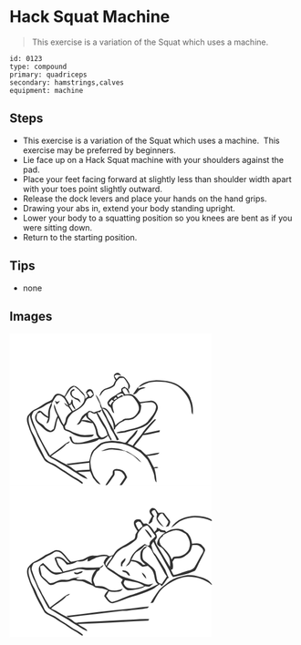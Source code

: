 # Hack Squat Machine
> This exercise is a variation of the Squat which uses a machine.

``` 
id: 0123 
type: compound 
primary: quadriceps 
secondary: hamstrings,calves 
equipment: machine 
``` 

## Steps

 - This exercise is a variation of the Squat which uses a machine.  This exercise may be preferred by beginners.
 - Lie face up on a Hack Squat machine with your shoulders against the pad.
 - Place your feet facing forward at slightly less than shoulder width apart with your toes point slightly outward.
 - Release the dock levers and place your hands on the hand grips.
 - Drawing your abs in, extend your body standing upright.
 - Lower your body to a squatting position so you knees are bent as if you were sitting down.
 - Return to the starting position.

## Tips

 - none

## Images

<svg width="266pt" height="200pt" viewBox="0 0 266 200" xmlns="http://www.w3.org/2000/svg">
  <g fill="#FFF">
    <path d="M0 0h266v200H147.68c2.63-3.2 4.93-6.67 7.03-10.25-1.54-3.77-3.3-8.36-7.61-9.63-3.14-1.11-6.99-1.98-9.99-.04-1.86 1.34-1.22 3.9-1.53 5.87-3.27 4.6-6.48 9.25-9.47 14.05H0V0m137.34 55.11c-.55 2.59 1.05 4.77 2.25 6.89-1.57 1.83-2.06 4.24-3.25 6.27-2.71 2.3-6.17 3.35-9.5 4.39-4.71 1.22-7.95 5.9-8.56 10.56 2.96-2.94 4.42-7.8 8.85-8.9 3.65-1.16 7.58-2.04 10.47-4.73 1.58-1.24 1.45-3.48 2.44-5.09 1.31-2.04 3-3.81 4.76-5.48 1.73.06 3.47-.07 5.21-.05 2.28 2.15 3.71 5.02 5.39 7.64 1.46 2.08.62 4.64.47 6.96-1.56-1.07-3.15-2.1-4.77-3.08-1.39.81-2.86 1.5-4.07 2.55-.19 1.25-.15 2.51.12 3.77-3.87 1.79-7.08 4.65-10.78 6.72-3.11 1.73-5.95 4.2-7.49 7.46-.52 1.92.89 3.58 1.75 5.15 4.37 1.37 2.89 7.34 6.95 9.26-.73-4.31-3.29-8.73-1.34-13.09 2.75-4.98 8.48-7.08 13.35-9.4-.63-.48-1.26-.97-1.9-1.44l-5.19 3.03c-.52-.85-1.06-1.68-1.61-2.51 2.83-1.3 5.89-3.79 8.96-1.62l-.12 2.19c4.45-.38 10.3-1.96 13.39 2.37 3.68 4.47 7.88 9.85 7.04 15.99-1.96 5.22-6.14 10.65-12.13 11.14-3.41.7-7.67-.45-9.96 2.89-3.44 1.42-6.33 3.77-8.73 6.58-1.74-7.6-5.49-14.61-10.55-20.51-1.81-1.82-4.46-3.36-7.09-2.5-2.26-6.15-3.98-12.85-8.56-17.77 1.36 4.57 4.15 8.51 5.99 12.86-.34 2.66 1.07 4.74 2.46 6.82-3.43 1.61-7.15 2.41-10.61 3.93-2-.95-4.07-1.76-6.27-2.11-1.94 1.52-3.94 3-6.12 4.18-.97 1-1.98 1.96-3 2.91-2.33 3.62-3.55 8.05-7.09 10.77 3.09 1.07 5.02-2.18 6.38-4.38 4.86.94 9.59 2.78 14.58 2.81 2.16 3.95 3.93 8.15 4.4 12.66.1 2.59 1.61 4.67 3.24 6.54-10.07 1.8-19.55 7.42-29.99 6.53-4.59-.08-4.81-5.17-6.13-8.42-.58.21-1.72.63-2.29.84 1.35 3.35 2.35 7.94 6.39 8.97 7.07 1.2 14.22-.39 21.2-1.52 3.96-1.07 8.37-1.77 11.45-4.7 4.56 1.41 8.98-1.15 11.69-4.69 1.36 2.14 2.57 4.37 3.64 6.67.44-.51.89-1.02 1.33-1.53-3.93-5.68-5.24-12.64-8.78-18.53-3.44-5.69-6.62-11.53-10.11-17.19.89-.01 2.68-.03 3.57-.05.74-1.08 1.27-2.33 2.15-3.32 1.4 5.36 5.34 9.47 7.13 14.65 1.8 3.66 3.71 7.26 5.06 11.12 3.13 4.54 5.68 9.43 7.74 14.54.69-.19 2.07-.58 2.76-.77-1.93-4.87-6.36-8.48-7.02-13.89l1.64.33c.29-.99.59-1.98.89-2.96 1.82-1.63 3.23-3.67 5.12-5.22 2.47-1.45 5.2-2.42 7.54-4.09 2.95-.13 5.97 0 8.79-1.03 3.99-1.06 6.57-4.5 9.25-7.38 2.8-2.68 2.54-6.83 3.14-10.36-.31-.81-.93-2.44-1.24-3.26 4.58-1.01 9.29-1.32 13.97-1.53 3.77-.32 7.36 3.35 6.63 7.12-.97 7.45-6.84 12.66-10.96 18.5-7.68 7.5-18.9 8.75-28.79 11.53-4.08 1.54-8.87.61-12.49 3.25 6.59.83 13.04-.85 19.25-2.89 7.56-1.61 15.25-3.53 21.65-8.06 5.92-5 10.06-11.81 13.05-18.87 2.81-5.63-2.06-13.02-8.35-12.71-4.82.49-9.6 1.31-14.39 2.01-3.06-3.35-5.45-7.65-9.63-9.72-3.07-1.79-6.67-.49-9.97-.42-1.25-1.85-2.65-3.64-3.4-5.77-.06-2.06 1.94-2.33 3.53-2.62 2.54 1.96 3.42 5.23 5.2 7.79.63-2.16-.31-4.15-1.19-6.06 2.1-1.61 2.97-4.5 1.54-6.88-2.03-3.4-4.08-7-7.16-9.55-2.04-.59-4.29-1.01-6.4-.6-1.26 1.06-2.28 2.36-3.38 3.57-.94-1.39-1.87-2.78-2.78-4.18 2.6-2.72 6.05-1.55 9.05-.15-1.28-1.72-2.61-4.08-5.06-4.08-1.75.44-3.74 1.27-4.6 2.95m32.27 15.9c3.74-1.18 6.9-3.64 10.61-4.91 7.83-3.37 16.58-2.24 24.85-1.86 6.93 1.22 13.93 3.68 19.4 8.26 7.65 6.85 13.64 16.15 14.57 26.58.37 2.72-.15 5.81 2 7.95.54-6.45.2-13.11-2.34-19.14-1.94-7.58-7.84-13.2-13.91-17.71-8.99-6.87-20.85-8.18-31.81-8.3-8.29.79-18.01 1.94-23.37 9.13m-86.97-1.25c-5.65 2.2-7.48 8.53-10.3 13.32-3.07-1.51-6.19-4.11-9.84-3.23-3.61.61-4.69 4.71-6.54 7.3-3.03 2.91-7.5 3.47-10.74 6.07-4.04 2.98-8.44 5.42-12.93 7.62-3.59 1.74-6.02 5.06-8.5 8.05-2.08 4.52-.51 9.6 1.16 13.99 1.65 6.24 4.97 11.82 7.15 17.86 3.59 9.36 8.91 17.9 13.84 26.58 2.43 2.7 6.05 3.97 9.23 5.6 4.94 2.08 8.91 5.79 13.57 8.36 5.98 3.15 10.99 7.84 17.04 10.87 3.58 1.79 6.73 4.28 10.07 6.47 0-.76 1.05-1.85 0-2.33-3.36-2.89-7.25-5.03-11.19-7.02-5-3.32-9.81-6.94-15.06-9.87-4.28-2.32-7.7-6.03-12.3-7.77-3.95-1.61-8.02-3.65-10.68-7.08-2.55-5.3-5.06-10.65-8.04-15.74-2.49-4.24-3.54-9.15-6.07-13.38-2.29-3.97-4.6-8.01-5.53-12.55-1.6-4.79-3.28-10.42-.37-15.07.95 7.19 4 13.89 7.31 20.27 1.53 3.44 2.64 7.06 4.55 10.32 3.77 6.65 6.89 13.64 10.74 20.24 1.7 4.98 7.29 6.35 11.27 8.98 7.74 5.07 16.26 8.85 23.69 14.41 6.14 3.24 11.43 8.24 18.26 10.04-2.44-4.82-8.6-5.72-12.38-9.27 5.34-.06 10.67-.42 16-.77 1.34 2.96 2.71 5.91 3.91 8.93 2.82 3.12 5.17 7.44 9.67 8.25-2.75-3.93-6.67-6.99-8.86-11.3-1.88-4.85-3.97-9.73-4.14-15-1.06-6.23 1.5-12.32 4.6-17.58 3.14-2.92 6.41-5.74 9.75-8.44 7.12-3.47 15.41-2.87 23.03-1.81 10.47.48 19.5 6.44 28.08 11.85 3.32 2.93 6.23 6.32 9.23 9.57 3.15 6.07 6.47 12.17 8.44 18.76 1.22 3.72.42 8.33 3.52 11.23-.13-6.26-1.1-12.5-2.77-18.53 1.77-.11 3.53-.33 5.26-.78-1.64-1.78-3.85-.73-5.83-.42-3.14-4.95-4.99-10.73-9.06-15.06 4.72-.42 9.46-1.04 14.02-2.37 1.02-.29 1.59-1.28 2.34-1.94-5.88.52-11.61 2.09-17.45 2.9-2.64-1.84-4.77-4.3-7.15-6.46-3.11-1.16-5.85-3.07-8.67-4.8 3.86-4.9 7.91-9.65 11.5-14.76 7.45-.49 14.65-2.77 21.95-4.22.06-.8.13-1.6.2-2.4-6.97 1.47-13.93 2.96-20.86 4.57a325.29 325.29 0 0 1 16.12-18.67l-2.1-.08c-5.44 4.71-9.98 10.33-14.54 15.87-4.05 6.74-10.12 11.94-14.17 18.7-2.27-.94-4.53-1.87-6.79-2.79 4.06-6.31 11.78-10.27 13.29-18.11-3.48 1.96-5.19 5.75-8.08 8.38-2.68 2.4-4.9 5.23-7.2 7.99-1.07 1.44-3.04.16-4.43.09-4.65-1.46-9.54-1.66-14.37-2.1-4.89 1.09-10.15.97-14.63 3.47-3.26 1.97-5.42 5.23-8.35 7.6-5.1 3.7-4.64 10.68-6.86 16.03-9.92 1.14-19.83 2.27-29.74 3.52 1.17 1.16 2.66 2.05 4.35 1.59 8.57-.98 17.13-2.08 25.7-3.07.13 3.06.05 6.12.26 9.17-5.94.44-12.05-.03-17.83 1.57-2.02-1.22-3.85-2.7-5.67-4.18-5.33-3.93-11.7-6.08-17.24-9.68-3.16-2.09-6.67-3.55-10.01-5.32 6.71-5.52 14.84-9.46 20.41-16.26 2.03-.46 3.78-1.47 4.36-3.59-2.95 1.54-5.89 3.15-8.42 5.34-5.66 4.77-11.93 8.73-17.65 13.42-9.15-15.72-18.25-31.61-23.69-49.07-1.21-3.29.71-6.44 2.31-9.19 4.52-1.95 9.16-3.79 13.34-6.42 3.07-2.61 6.76-4.27 10.55-5.55-3.54 5.68-5.61 12.2-4.8 18.94-2.23-1.29-4.51-2.56-6.29-4.45-1.54-1.43-3.13-3.4-5.44-3.33-2.3 1.38-3.77 3.79-5.03 6.09-1.79 4.49.99 9.38 4.59 12.06 4.06 2.98 6.95 7.47 11.74 9.44 3.17 1.74 7.53.27 9.13-2.92 2.36-4.87 1.53-10.76 4.57-15.36 1.3 3.63 3.03 7.1 5.4 10.16 1.66 1.88.89 5.3 3.59 6.31 2.76 1.28 5.81 1.96 8.31 3.79 7.67 5.33 17.53 6.16 26.53 4.63 1.55-.03 2.07-1.77 3.06-2.67-4.68-.28-9.29 1.13-13.96.58-4.7-.3-9.13-2.05-13.5-3.67-2.82-1.5-5.5-3.36-8.75-3.78-2.02-.35-1.59-2.91-2.12-4.39 3.7-3.27 2.51-8.76 5.66-12.31 2.15-2.69 4.38-5.54 7.57-7.06 3.86-1.94 7.62-4.2 10.56-7.43 2.35-2.19 3.27-5.36 4.98-7.99 1.42-1.86 4.02-1.8 6.11-2.31 1.1-1.16 2.2-2.33 3.31-3.49-.42-2.69-.72-5.84-3.31-7.4-1.45-1.27-3.32-.28-4.91.04-.74 1.18-1.49 2.36-2.24 3.53.92 1.83 1.8 3.69 2.7 5.53-1.29.99-2.56 2.01-3.8 3.05 1.28-5.48-4.07-9-7.3-12.5-2.59-2.25-5.59-5.61-9.4-4.21m79.72 10.77c3.14.44 5.05-2.13 6.91-4.17 2.51-2.92 6.53-3.33 9.93-4.62-3.41-1.1-6.77.06-9.88 1.48-.01-.68-.04-2.04-.06-2.72-2.37 3.29-4.64 6.66-6.9 10.03m-41.83 74.75c5.48-.41 10.77-2.71 16.32-1.91 5.12.57 10.28.97 15.31 2.11 3.74 2.05 7.77 3.63 11.1 6.37 3.62 2.48 6.08 6.34 9.96 8.46-4.32-6.66-11.7-10.39-18.23-14.53-4.77-.92-9.03-3.63-13.93-3.98-2.36-.19-4.72-.53-7.1-.55-4.79-.12-9.16 2.15-13.43 4.03z"/>
    <path d="M73 83.91c3.69-4.77 5.96-11.28 12.06-13.54 5.5 2.85 9.12 8.06 13.35 12.39 1.33 5.34-1.71 10.69-5.72 14.03-2.77 2.56-6.25 4.11-9.62 5.7-1.64-2.53-3.28-5.07-4.77-7.69.53-.02 1.6-.05 2.14-.07.23-.47.7-1.42.93-1.89 1.09 3.01 2.64 5.9 5.27 7.84.07-3.27-3.2-5.35-3.31-8.56-.13-1.29-.25-2.58-.35-3.87-.35-.27-1.07-.81-1.43-1.08-.2 2-.78 3.92-1.65 5.73l1.06.33c-1.29-.04-2.57-.09-3.86-.15l1.16-.51c-1.7-2.92-3.45-5.81-5.26-8.66m6.85-4.95c-.38 2.55 1.95 4.24 3.3 6.06.3.01.88.04 1.17.06 1.21 1.84 3.43 2.17 5.26 3.1 1.38 1.02 2.56 2.28 3.91 3.34-.47-2.34-1.62-5.03-4.23-5.58-3.27-.97-7.75-2.72-7.39-6.9-.57-2.41 2.02-3.15 3.63-4.12-.16-.39-.48-1.15-.64-1.54-2.51.82-4.9 2.73-5.01 5.58zM101.89 78.63c1.5-1.04 2.87-2.63 4.86-2.53 1.24 1.36 2.21 2.93 3.26 4.44-1.37 1.13-2.73 2.27-4.08 3.41-1.28-1.83-2.61-3.62-4.04-5.32zM61.69 82.69c3.31-2.52 7.44.25 9.8 2.81 2.44 3.21 4.29 6.85 5.82 10.57-1.78-1.55-3.5-3.17-5.36-4.63.88 2.6 2.62 4.78 5.35 5.55 1.46 2.03 2.87 4.11 4.32 6.17-3.4 2.9-7.28 6.13-7.82 10.89-.22 2.44-1.09 4.7-2.6 6.63-1.23-1.81-2.49-3.62-3.23-5.69-1.66-4.56-4.49-8.56-6.32-13.04-1.03-2.79-1.74-5.69-3.04-8.38-.85 5.49 2.14 10.62 4.42 15.41-2.76 5.33-3.51 11.35-4.96 17.1a93.36 93.36 0 0 1-3.89 2.57c-3.25-1.5-6.65-3.07-8.7-6.16-2.19-3.32-6.56-4.12-8.75-7.41-2.3-2.65-.68-6.32-.16-9.34 1.43-.43 2.86-.91 4.28-1.4 2.67 3.36 6.1 6.01 10.09 7.62-.83 2.31-1.69 4.61-2.42 6.96.85-.55 2.1-.71 2.56-1.72 2.44-4.5 1.79-9.78 2.16-14.69.18-3.67 3.11-6.72 2.44-10.5 2.17-3 3.5-6.58 6.01-9.32m-2.19 6.2c.81 1.63 1.66 3.25 2.5 4.86 1.55-1.37 3.05-2.81 4.25-4.5-1.26.41-2.5.87-3.72 1.37-1-.6-2.01-1.18-3.03-1.73zM136.91 87.02c.67-.7 2-2.12 2.67-2.82.63.57 1.25 1.14 1.87 1.72-1.41.1-3.62 3.18-4.54 1.1zM130.47 92.07c1.29-1.54 2.63-3.04 3.95-4.56.92.65 1.86 1.28 2.82 1.89-2.22 1.18-3.65 3.12-4.2 5.56-.86-.96-1.72-1.92-2.57-2.89zM121.96 98.73c2.4 1.21 5.15 2.28 6.58 4.72 4.64 7.01 9.67 15.03 8.29 23.8-2.16-4.7-4.83-9.13-7.38-13.62-2-5.21-4.96-9.94-7.49-14.9zM103.33 105.03c.68-.36 2.05-1.09 2.73-1.46 2.43 1.65 5.15 3.81 8.07 1.69 2.54 5.57 5.32 11.07 8.73 16.17 2.94 3.78 4.98 8.15 6.09 12.8-2.64 1.2-5.11 3.24-8.12 3.28-2.34-1.52-4.22-3.98-4.64-6.79-.91-5.02-2.51-10.08-5.8-14.08-1.91-2.48-4.72-4-6.88-6.21-.63-1.7-.07-3.62-.18-5.4z"/>
    <path d="M94.76 114.55c1.83-2.28 3.84-4.41 5.79-6.59.12 4.33 4.57 6.03 7.27 8.59-4.14-1.75-8.58-2.68-13.06-2zM138.16 181.34c3.67-.38 8.09-.24 10.57 2.95 1.38 1.77 3.72 4.08 2.4 6.48-1.96 3.17-4.24 6.16-6.36 9.23h-16.55c3.32-3.73 5.99-7.97 8.92-11.99 1.62-1.88.96-4.44 1.02-6.67z"/>
  </g>
  <g fill="#333">
    <path d="M137.34 55.11c.86-1.68 2.85-2.51 4.6-2.95 2.45 0 3.78 2.36 5.06 4.08-3-1.4-6.45-2.57-9.05.15.91 1.4 1.84 2.79 2.78 4.18 1.1-1.21 2.12-2.51 3.38-3.57 2.11-.41 4.36.01 6.4.6 3.08 2.55 5.13 6.15 7.16 9.55 1.43 2.38.56 5.27-1.54 6.88.88 1.91 1.82 3.9 1.19 6.06-1.78-2.56-2.66-5.83-5.2-7.79-1.59.29-3.59.56-3.53 2.62.75 2.13 2.15 3.92 3.4 5.77 3.3-.07 6.9-1.37 9.97.42 4.18 2.07 6.57 6.37 9.63 9.72 4.79-.7 9.57-1.52 14.39-2.01 6.29-.31 11.16 7.08 8.35 12.71-2.99 7.06-7.13 13.87-13.05 18.87-6.4 4.53-14.09 6.45-21.65 8.06-6.21 2.04-12.66 3.72-19.25 2.89 3.62-2.64 8.41-1.71 12.49-3.25 9.89-2.78 21.11-4.03 28.79-11.53 4.12-5.84 9.99-11.05 10.96-18.5.73-3.77-2.86-7.44-6.63-7.12-4.68.21-9.39.52-13.97 1.53.31.82.93 2.45 1.24 3.26-.6 3.53-.34 7.68-3.14 10.36-2.68 2.88-5.26 6.32-9.25 7.38-2.82 1.03-5.84.9-8.79 1.03-2.34 1.67-5.07 2.64-7.54 4.09-1.89 1.55-3.3 3.59-5.12 5.22-.3.98-.6 1.97-.89 2.96l-1.64-.33c.66 5.41 5.09 9.02 7.02 13.89-.69.19-2.07.58-2.76.77-2.06-5.11-4.61-10-7.74-14.54-1.35-3.86-3.26-7.46-5.06-11.12-1.79-5.18-5.73-9.29-7.13-14.65-.88.99-1.41 2.24-2.15 3.32-.89.02-2.68.04-3.57.05 3.49 5.66 6.67 11.5 10.11 17.19 3.54 5.89 4.85 12.85 8.78 18.53-.44.51-.89 1.02-1.33 1.53-1.07-2.3-2.28-4.53-3.64-6.67-2.71 3.54-7.13 6.1-11.69 4.69-3.08 2.93-7.49 3.63-11.45 4.7-6.98 1.13-14.13 2.72-21.2 1.52-4.04-1.03-5.04-5.62-6.39-8.97.57-.21 1.71-.63 2.29-.84 1.32 3.25 1.54 8.34 6.13 8.42 10.44.89 19.92-4.73 29.99-6.53-1.63-1.87-3.14-3.95-3.24-6.54-.47-4.51-2.24-8.71-4.4-12.66-4.99-.03-9.72-1.87-14.58-2.81-1.36 2.2-3.29 5.45-6.38 4.38 3.54-2.72 4.76-7.15 7.09-10.77 1.02-.95 2.03-1.91 3-2.91 2.18-1.18 4.18-2.66 6.12-4.18 2.2.35 4.27 1.16 6.27 2.11 3.46-1.52 7.18-2.32 10.61-3.93-1.39-2.08-2.8-4.16-2.46-6.82-1.84-4.35-4.63-8.29-5.99-12.86 4.58 4.92 6.3 11.62 8.56 17.77 2.63-.86 5.28.68 7.09 2.5 5.06 5.9 8.81 12.91 10.55 20.51 2.4-2.81 5.29-5.16 8.73-6.58 2.29-3.34 6.55-2.19 9.96-2.89 5.99-.49 10.17-5.92 12.13-11.14.84-6.14-3.36-11.52-7.04-15.99-3.09-4.33-8.94-2.75-13.39-2.37l.12-2.19c-3.07-2.17-6.13.32-8.96 1.62.55.83 1.09 1.66 1.61 2.51l5.19-3.03c.64.47 1.27.96 1.9 1.44-4.87 2.32-10.6 4.42-13.35 9.4-1.95 4.36.61 8.78 1.34 13.09-4.06-1.92-2.58-7.89-6.95-9.26-.86-1.57-2.27-3.23-1.75-5.15 1.54-3.26 4.38-5.73 7.49-7.46 3.7-2.07 6.91-4.93 10.78-6.72-.27-1.26-.31-2.52-.12-3.77 1.21-1.05 2.68-1.74 4.07-2.55 1.62.98 3.21 2.01 4.77 3.08.15-2.32.99-4.88-.47-6.96-1.68-2.62-3.11-5.49-5.39-7.64-1.74-.02-3.48.11-5.21.05-1.76 1.67-3.45 3.44-4.76 5.48-.99 1.61-.86 3.85-2.44 5.09-2.89 2.69-6.82 3.57-10.47 4.73-4.43 1.1-5.89 5.96-8.85 8.9.61-4.66 3.85-9.34 8.56-10.56 3.33-1.04 6.79-2.09 9.5-4.39 1.19-2.03 1.68-4.44 3.25-6.27-1.2-2.12-2.8-4.3-2.25-6.89m-.43 31.91c.92 2.08 3.13-1 4.54-1.1-.62-.58-1.24-1.15-1.87-1.72-.67.7-2 2.12-2.67 2.82m-6.44 5.05c.85.97 1.71 1.93 2.57 2.89.55-2.44 1.98-4.38 4.2-5.56-.96-.61-1.9-1.24-2.82-1.89-1.32 1.52-2.66 3.02-3.95 4.56m-8.51 6.66c2.53 4.96 5.49 9.69 7.49 14.9 2.55 4.49 5.22 8.92 7.38 13.62 1.38-8.77-3.65-16.79-8.29-23.8-1.43-2.44-4.18-3.51-6.58-4.72m-18.63 6.3c.11 1.78-.45 3.7.18 5.4 2.16 2.21 4.97 3.73 6.88 6.21 3.29 4 4.89 9.06 5.8 14.08.42 2.81 2.3 5.27 4.64 6.79 3.01-.04 5.48-2.08 8.12-3.28-1.11-4.65-3.15-9.02-6.09-12.8-3.41-5.1-6.19-10.6-8.73-16.17-2.92 2.12-5.64-.04-8.07-1.69-.68.37-2.05 1.1-2.73 1.46m-8.57 9.52c4.48-.68 8.92.25 13.06 2-2.7-2.56-7.15-4.26-7.27-8.59-1.95 2.18-3.96 4.31-5.79 6.59zM169.61 71.01c5.36-7.19 15.08-8.34 23.37-9.13 10.96.12 22.82 1.43 31.81 8.3 6.07 4.51 11.97 10.13 13.91 17.71 2.54 6.03 2.88 12.69 2.34 19.14-2.15-2.14-1.63-5.23-2-7.95-.93-10.43-6.92-19.73-14.57-26.58-5.47-4.58-12.47-7.04-19.4-8.26-8.27-.38-17.02-1.51-24.85 1.86-3.71 1.27-6.87 3.73-10.61 4.91z"/>
    <path d="M82.64 69.76c3.81-1.4 6.81 1.96 9.4 4.21 3.23 3.5 8.58 7.02 7.3 12.5 1.24-1.04 2.51-2.06 3.8-3.05-.9-1.84-1.78-3.7-2.7-5.53.75-1.17 1.5-2.35 2.24-3.53 1.59-.32 3.46-1.31 4.91-.04 2.59 1.56 2.89 4.71 3.31 7.4-1.11 1.16-2.21 2.33-3.31 3.49-2.09.51-4.69.45-6.11 2.31-1.71 2.63-2.63 5.8-4.98 7.99-2.94 3.23-6.7 5.49-10.56 7.43-3.19 1.52-5.42 4.37-7.57 7.06-3.15 3.55-1.96 9.04-5.66 12.31.53 1.48.1 4.04 2.12 4.39 3.25.42 5.93 2.28 8.75 3.78 4.37 1.62 8.8 3.37 13.5 3.67 4.67.55 9.28-.86 13.96-.58-.99.9-1.51 2.64-3.06 2.67-9 1.53-18.86.7-26.53-4.63-2.5-1.83-5.55-2.51-8.31-3.79-2.7-1.01-1.93-4.43-3.59-6.31-2.37-3.06-4.1-6.53-5.4-10.16-3.04 4.6-2.21 10.49-4.57 15.36-1.6 3.19-5.96 4.66-9.13 2.92-4.79-1.97-7.68-6.46-11.74-9.44-3.6-2.68-6.38-7.57-4.59-12.06 1.26-2.3 2.73-4.71 5.03-6.09 2.31-.07 3.9 1.9 5.44 3.33 1.78 1.89 4.06 3.16 6.29 4.45-.81-6.74 1.26-13.26 4.8-18.94-3.79 1.28-7.48 2.94-10.55 5.55-4.18 2.63-8.82 4.47-13.34 6.42-1.6 2.75-3.52 5.9-2.31 9.19 5.44 17.46 14.54 33.35 23.69 49.07 5.72-4.69 11.99-8.65 17.65-13.42 2.53-2.19 5.47-3.8 8.42-5.34-.58 2.12-2.33 3.13-4.36 3.59-5.57 6.8-13.7 10.74-20.41 16.26 3.34 1.77 6.85 3.23 10.01 5.32 5.54 3.6 11.91 5.75 17.24 9.68 1.82 1.48 3.65 2.96 5.67 4.18 5.78-1.6 11.89-1.13 17.83-1.57-.21-3.05-.13-6.11-.26-9.17-8.57.99-17.13 2.09-25.7 3.07-1.69.46-3.18-.43-4.35-1.59 9.91-1.25 19.82-2.38 29.74-3.52 2.22-5.35 1.76-12.33 6.86-16.03 2.93-2.37 5.09-5.63 8.35-7.6 4.48-2.5 9.74-2.38 14.63-3.47 4.83.44 9.72.64 14.37 2.1 1.39.07 3.36 1.35 4.43-.09 2.3-2.76 4.52-5.59 7.2-7.99 2.89-2.63 4.6-6.42 8.08-8.38-1.51 7.84-9.23 11.8-13.29 18.11 2.26.92 4.52 1.85 6.79 2.79 4.05-6.76 10.12-11.96 14.17-18.7 4.56-5.54 9.1-11.16 14.54-15.87l2.1.08a325.29 325.29 0 0 0-16.12 18.67c6.93-1.61 13.89-3.1 20.86-4.57-.07.8-.14 1.6-.2 2.4-7.3 1.45-14.5 3.73-21.95 4.22-3.59 5.11-7.64 9.86-11.5 14.76 2.82 1.73 5.56 3.64 8.67 4.8 2.38 2.16 4.51 4.62 7.15 6.46 5.84-.81 11.57-2.38 17.45-2.9-.75.66-1.32 1.65-2.34 1.94-4.56 1.33-9.3 1.95-14.02 2.37 4.07 4.33 5.92 10.11 9.06 15.06 1.98-.31 4.19-1.36 5.83.42-1.73.45-3.49.67-5.26.78 1.67 6.03 2.64 12.27 2.77 18.53-3.1-2.9-2.3-7.51-3.52-11.23-1.97-6.59-5.29-12.69-8.44-18.76-3-3.25-5.91-6.64-9.23-9.57-8.58-5.41-17.61-11.37-28.08-11.85-7.62-1.06-15.91-1.66-23.03 1.81-3.34 2.7-6.61 5.52-9.75 8.44-3.1 5.26-5.66 11.35-4.6 17.58.17 5.27 2.26 10.15 4.14 15 2.19 4.31 6.11 7.37 8.86 11.3-4.5-.81-6.85-5.13-9.67-8.25-1.2-3.02-2.57-5.97-3.91-8.93-5.33.35-10.66.71-16 .77 3.78 3.55 9.94 4.45 12.38 9.27-6.83-1.8-12.12-6.8-18.26-10.04-7.43-5.56-15.95-9.34-23.69-14.41-3.98-2.63-9.57-4-11.27-8.98-3.85-6.6-6.97-13.59-10.74-20.24-1.91-3.26-3.02-6.88-4.55-10.32-3.31-6.38-6.36-13.08-7.31-20.27-2.91 4.65-1.23 10.28.37 15.07.93 4.54 3.24 8.58 5.53 12.55 2.53 4.23 3.58 9.14 6.07 13.38 2.98 5.09 5.49 10.44 8.04 15.74 2.66 3.43 6.73 5.47 10.68 7.08 4.6 1.74 8.02 5.45 12.3 7.77 5.25 2.93 10.06 6.55 15.06 9.87 3.94 1.99 7.83 4.13 11.19 7.02 1.05.48 0 1.57 0 2.33-3.34-2.19-6.49-4.68-10.07-6.47-6.05-3.03-11.06-7.72-17.04-10.87-4.66-2.57-8.63-6.28-13.57-8.36-3.18-1.63-6.8-2.9-9.23-5.6-4.93-8.68-10.25-17.22-13.84-26.58-2.18-6.04-5.5-11.62-7.15-17.86-1.67-4.39-3.24-9.47-1.16-13.99 2.48-2.99 4.91-6.31 8.5-8.05 4.49-2.2 8.89-4.64 12.93-7.62 3.24-2.6 7.71-3.16 10.74-6.07 1.85-2.59 2.93-6.69 6.54-7.3 3.65-.88 6.77 1.72 9.84 3.23 2.82-4.79 4.65-11.12 10.3-13.32M73 83.91c1.81 2.85 3.56 5.74 5.26 8.66l-1.16.51c1.29.06 2.57.11 3.86.15l-1.06-.33c.87-1.81 1.45-3.73 1.65-5.73.36.27 1.08.81 1.43 1.08.1 1.29.22 2.58.35 3.87.11 3.21 3.38 5.29 3.31 8.56-2.63-1.94-4.18-4.83-5.27-7.84-.23.47-.7 1.42-.93 1.89-.54.02-1.61.05-2.14.07 1.49 2.62 3.13 5.16 4.77 7.69 3.37-1.59 6.85-3.14 9.62-5.7 4.01-3.34 7.05-8.69 5.72-14.03-4.23-4.33-7.85-9.54-13.35-12.39-6.1 2.26-8.37 8.77-12.06 13.54m28.89-5.28c1.43 1.7 2.76 3.49 4.04 5.32 1.35-1.14 2.71-2.28 4.08-3.41-1.05-1.51-2.02-3.08-3.26-4.44-1.99-.1-3.36 1.49-4.86 2.53m-40.2 4.06c-2.51 2.74-3.84 6.32-6.01 9.32.67 3.78-2.26 6.83-2.44 10.5-.37 4.91.28 10.19-2.16 14.69-.46 1.01-1.71 1.17-2.56 1.72.73-2.35 1.59-4.65 2.42-6.96-3.99-1.61-7.42-4.26-10.09-7.62-1.42.49-2.85.97-4.28 1.4-.52 3.02-2.14 6.69.16 9.34 2.19 3.29 6.56 4.09 8.75 7.41 2.05 3.09 5.45 4.66 8.7 6.16a93.36 93.36 0 0 0 3.89-2.57c1.45-5.75 2.2-11.77 4.96-17.1-2.28-4.79-5.27-9.92-4.42-15.41 1.3 2.69 2.01 5.59 3.04 8.38 1.83 4.48 4.66 8.48 6.32 13.04.74 2.07 2 3.88 3.23 5.69 1.51-1.93 2.38-4.19 2.6-6.63.54-4.76 4.42-7.99 7.82-10.89-1.45-2.06-2.86-4.14-4.32-6.17-2.73-.77-4.47-2.95-5.35-5.55 1.86 1.46 3.58 3.08 5.36 4.63-1.53-3.72-3.38-7.36-5.82-10.57-2.36-2.56-6.49-5.33-9.8-2.81zM162.36 80.53c2.26-3.37 4.53-6.74 6.9-10.03.02.68.05 2.04.06 2.72 3.11-1.42 6.47-2.58 9.88-1.48-3.4 1.29-7.42 1.7-9.93 4.62-1.86 2.04-3.77 4.61-6.91 4.17z"/>
    <path d="M79.85 78.96c.11-2.85 2.5-4.76 5.01-5.58.16.39.48 1.15.64 1.54-1.61.97-4.2 1.71-3.63 4.12-.36 4.18 4.12 5.93 7.39 6.9 2.61.55 3.76 3.24 4.23 5.58-1.35-1.06-2.53-2.32-3.91-3.34-1.83-.93-4.05-1.26-5.26-3.1-.29-.02-.87-.05-1.17-.06-1.35-1.82-3.68-3.51-3.3-6.06zM59.5 88.89c1.02.55 2.03 1.13 3.03 1.73 1.22-.5 2.46-.96 3.72-1.37-1.2 1.69-2.7 3.13-4.25 4.5-.84-1.61-1.69-3.23-2.5-4.86zM120.53 155.28c4.27-1.88 8.64-4.15 13.43-4.03 2.38.02 4.74.36 7.1.55 4.9.35 9.16 3.06 13.93 3.98 6.53 4.14 13.91 7.87 18.23 14.53-3.88-2.12-6.34-5.98-9.96-8.46-3.33-2.74-7.36-4.32-11.1-6.37-5.03-1.14-10.19-1.54-15.31-2.11-5.55-.8-10.84 1.5-16.32 1.91zM137.11 180.08c3-1.94 6.85-1.07 9.99.04 4.31 1.27 6.07 5.86 7.61 9.63-2.1 3.58-4.4 7.05-7.03 10.25h-2.91c2.12-3.07 4.4-6.06 6.36-9.23 1.32-2.4-1.02-4.71-2.4-6.48-2.48-3.19-6.9-3.33-10.57-2.95-.06 2.23.6 4.79-1.02 6.67-2.93 4.02-5.6 8.26-8.92 11.99h-2.11c2.99-4.8 6.2-9.45 9.47-14.05.31-1.97-.33-4.53 1.53-5.87z"/>
  </g>
</svg>

<svg width="266pt" height="200pt" viewBox="0 0 266 200" xmlns="http://www.w3.org/2000/svg">
  <g fill="#FFF">
    <path d="M0 0h266v45.5c-6.52-4.16-14.5-4.81-22.03-5.15-11.97.27-25.01 4.93-31.4 15.67 4.17-2.15 7.2-5.88 11.18-8.32 12.87-7.3 29.17-7.01 42.25-.37v83.03c-3.52-5.75-10.2-8.32-16.47-9.81-5.62-1.65-11.56-2.72-17.41-1.85-8.69 1.61-17.58 4.11-24.45 9.94-3.88 3.49-8.57 6.12-11.68 10.39-3.73 5.34-7.58 10.6-10.56 16.41 1.43-.4 3.49-.03 4.07-1.78 3.97-7.13 7.57-14.95 14.3-19.95 8.42-6.13 17.72-11.7 28.27-12.93 12.11-1.01 24.53 2.85 33.93 10.58V200H0V0m184.44 33.02c-1.36 2.98 1.61 5.49 2.98 7.85-1.71 2.97-3.34 6-4.67 9.16.87 2.11 3.31-1.07 4.61-1.73.51-1.91 1.11-3.8 1.62-5.71.34-.43 1.02-1.29 1.37-1.72-1.18-1.65-2.49-3.24-3.36-5.08.09-2.29 2.51-3.14 4.47-2.87.82 1.8 1.8 3.52 2.61 5.31-.37 2.56-1.39 5.27-.16 7.78 2.01 3.83 5.13 7.18 9.08 9.05-3.09-3.47-6.18-6.99-8.38-11.11 1.63-2.74 2.7-6.47 6.47-6.77 2.43 3.76 5.58 7.02 7.89 10.84-.67 2.46-1.89 4.77-3.59 6.67 1.26-.23 2.52-.43 3.78-.62 1.22-2.35 3.16-5.37 1.37-7.93-2.53-3.14-5.19-6.2-7.42-9.58-2.31-.91-4.78-.81-7.11.01-2.28-2.17-3.36-6.38-7.02-6.47-2.05-.41-3.65 1.31-4.54 2.92m-20.66 14.93c-1.13 4.77 2.16 8.76 4.54 12.48-.76 1.41-1.65 2.76-2.55 4.08-.44 2.18-.25 4.75-1.8 6.52-2.36 1.74-5.1 2.92-7.44 4.71-4.63 3.41-10.25 5.27-14.6 9.09-2.38 2.04-3.98 4.76-5.78 7.28-1.7.39-3.38.91-5.04 1.44-5.88-4.67-13.52-.09-20.15-.73-5.44-.82-9.76 3.07-14.49 4.92-5.1 1.18-10.26 2.2-15.41 3.14-5.17-3.76-7.9-10-13.17-13.66-2.46-1.5-5.51-2.06-8.32-1.37-4.18 1.96-8.17 4.3-12.42 6.1-4.6 3.34-9.46 6.32-14.56 8.82-3.7 1.73-6.18 5.1-8.7 8.16-1.94 4.51-.54 9.59 1.07 13.99 1.91 6.82 5.52 12.97 7.87 19.63 3.73 8.73 8.58 16.91 13.38 25.07 3.28 3.05 7.7 4.46 11.58 6.56 3.82 2.03 7.06 4.96 10.87 7.01 6.07 3.16 11.12 7.97 17.28 11 3.37 1.66 6.25 4.09 9.45 6.03.33-.23.99-.71 1.33-.94-2.3-2.42-5.19-4.19-8.05-5.87-6.43-2.97-11.66-7.9-17.88-11.26-4.04-2.09-7.36-5.27-11.31-7.48-4.78-2.18-10.37-4.11-13.27-8.77-3.34-8.17-8.6-15.4-11.47-23.77-2.27-5.65-6.3-10.53-7.62-16.58-1.56-4.97-4.03-11.39-.1-15.85-.03 5.65 2.66 10.74 4.61 15.88 2.5 4.1 3.88 8.71 5.92 13.01 4.68 8.36 8.64 17.1 13.54 25.32 7.56 4.85 15.38 9.36 23.24 13.73 4.88 2.7 9.23 6.21 14.09 8.93 4.53 2.57 8.59 6.13 13.74 7.46-.17-.43-.49-1.28-.66-1.71-3.45-3-7.96-4.54-11.46-7.54 30.85-1.1 61.66-3.2 92.5-4.54.4-.62.8-1.24 1.2-1.87-12.58-.44-25.17 1.21-37.76 1.43-18.61 1.19-37.27 1.57-55.85 2.99-3.43 1.6-5.95-1.68-8.39-3.55-5.62-4.03-12.25-6.32-18-10.14-2.74-1.84-5.84-2.99-8.77-4.47.11-.29.34-.86.46-1.14 6.33-5.37 14.24-8.99 19.44-15.61 1.74-.52 3.49-1.23 4.47-2.87-2.77.67-5.34 2.02-7.49 3.89-5.97 5.11-12.61 9.34-18.75 14.25-2.37-4.98-5.76-9.38-8.09-14.38-2.72-3.77-3.91-8.32-6.58-12.12-3.23-7.57-6.73-15.07-9.13-22.97-.91-3.22.87-6.26 2.44-8.94 5.78-2.28 11.65-4.69 16.52-8.62 3.21-1.76 6.74-2.95 9.68-5.21 3.18-2.68 7.97-1.37 10.73 1.3 3.8 3.6 6.75 7.98 10.24 11.87-3.76.49-5.28-3.35-7.92-5.14-3.2-2.44-8.01-3.65-11.59-1.38-.21 2.62 1.66 4.88 2.32 7.34 1.44 4.55 5.38 7.56 7.6 11.68-4.75.13-10.15 1.59-14.24-1.65-3.94-3.25-7.13-7.34-11.1-10.59-1.68 1.46-3.83 2.64-4.76 4.77-1.45 2.69-.71 5.89-.07 8.71 1.65 6.05 7.51 9.23 11.43 13.68 2.58 3.26 7.09 1.98 10.03-.04 5.24-3.32 11.62-1.34 17.36-2.67 2.37-.53 4.63-2 7.13-1.5 3.58.64 7.2.88 10.81 1.31 3.77 1.24 7.13 3.49 10.97 4.57 3.12.43 4.86 3.68 8.09 3.78 4.96.63 10.03 1.28 14.51 3.69-1.86 2.28-4.06 4.47-4.96 7.35 3.01 3.76 5.72 9.69 11.37 9.4 8.66-2.1 16.7-6.12 25.26-8.59 8.91-2.26 17.67-5.32 25.96-9.31 4.1-1.65 6.82-5.38 10.84-7.16.67.89 1.32 1.81 1.97 2.72 3.08-2.87 5.2-6.54 7.61-9.95.49-.29 1.48-.86 1.97-1.14-1.87-3.47-3.11-7.22-4.67-10.83a414.67 414.67 0 0 0-6.34-10.24c-2.94-4.17-5.1-8.96-8.94-12.43-1.44-3.13-2.42-6.42-3.04-9.79.88-1.43 1.78-2.84 2.7-4.24 3.02 6.21 6.39 12.25 10.13 18.07 3.57 6.51 7.01 13.09 10.71 19.53 1.57 3.04 2.45 6.55 5.02 8.98 9.09-2.12 18.45-3.56 26.98-7.56 2.64-.65 3.47-3.41 4.63-5.53 3.14-7.14 7.35-13.79 10.25-21.04 1.26-3.32-2.06-5.73-3.94-7.96-3.49-3.5-8.62-2.16-12.98-1.9-.53-4.94-2.18-9.78-5.47-13.56-2.06-1.77-4.5-3-6.55-4.77-7.35-2.6-15.57-1.42-22 2.95-.53-.65-1.04-1.3-1.56-1.96-2.71-.23-5.59-.53-7.51-2.7-1.17-.37-2.35-.73-3.52-1.1 1.19 2.63-1.57 4.06-2.9 5.89-1.87-4.23-5.07-7.7-8.74-10.45-1.58-1.37-3.63-.85-5.49-.62-1.4-1.69-2.72-3.44-3.9-5.29-3.01-1.16-7.26-.94-8.59 2.54m-6.65 114.88c-27.44 2.33-54.71 6.34-82.1 9.21 1.08 1.74 3.03 1.95 4.84 1.56 22.38-2.79 44.82-5.09 67.18-8.04 2.81-.36 5.65.14 8.45-.31 8.66-1.4 17.49-1.66 26.08-3.4.5-.51 1.51-1.53 2.01-2.04-8.86.59-17.63 2.11-26.46 3.02z"/>
    <path d="M165.83 50.04c1.11-.8 2.23-1.59 3.34-2.38.95.33 1.89.65 2.84.97 1.1 1.86 2.47 3.66 2.9 5.82-.86.67-1.77 1.28-2.7 1.84-.58.58-1.73 1.74-2.31 2.32-1.78-2.63-3.32-5.46-4.07-8.57z"/>
    <path d="M174.86 55.67c2.12-1.17 4.23-2.47 6.73-2.53 3.95 4.27 6.64 9.46 10.45 13.83-2.59 3.94-8.56 6.21-7.84 11.71-.54.24-1.61.73-2.15.97-1.41-.76-2.84-1.47-4.26-2.2-7.62 5.46-16.44 11.2-19.2 20.71-.88 3.52-3.68 5.95-5.68 8.82 3.26-1.15 5.69-3.75 6.9-6.96 2.43.58 4.99.81 7.28 1.87 2.8 1.55 4.85 4.2 7.84 5.47 2.35-.26 4.66-.84 6.99-1.25 3.07 2.85 6.58 5.65 7.53 9.97 1.93 4.79.93 11.35 5.99 14.3-10.75 5.51-22.04 9.79-33.49 13.63-9.37 2.21-17.54 7.73-26.97 9.82-3.81-1.17-5.67-5.04-7.94-7.98 1.22-2.05 2.44-4.09 3.48-6.23 4.96 1.14 10.29 1.45 15.19-.12 1.6-.35 2.32-1.93 3.27-3.09-5.33 2.41-11.34 2.93-17.04 1.67-3.17-1.97-6.32-4.19-10.04-4.99-3.04-.41-6.11-.19-9.16-.55-.9-2.49-2.17-4.89-2.63-7.51.42-3.66 2.9-6.62 4.29-9.94.94-2.55 4.99-2.93 4.57-6.1 2.3-.27 4.08-1.77 4.4-4.13a61.674 61.674 0 0 0-4.53 3.36c-5.91.58-11.9.17-17.84.37-5.1-.9-10.31-.34-15.21 1.27-4.97 1.68-10.17 2.49-15.17 4.05-.92-2.36-2.29-4.52-3.98-6.4-2.88-3.13-3.85-7.38-5.26-11.26 6.19-.97 10.73 3.72 13.88 8.37 4.88-.06 9.67-1.57 13.74-4.24 4.9.3 10.22-.09 13.82-3.88-.09.9-.27 2.7-.35 3.59 1.62.3 3.13-.17 4.39-1.18 2.09-1.49 4.8-1.72 6.78-3.38 4.99-1.63 10.24-2.8 15.48-1.76-2.63 2.11-4.38 4.97-5.42 8.15 1.74 3.95 3.96 8.02 7.73 10.36 6.01 3.69 11.85 7.63 17.51 11.83-.67 1.37-1.54 2.64-2.34 3.94 1.72 4.29 4.41 8.54 8.91 10.28 5.2.51 10.26-1.13 15.32-2.02 2.71-.45 5.25-1.56 7.43-3.23 1.87.18 3.74.41 5.61.63 1.7-1.57 3.59-2.92 5.35-4.42-2.95.69-5.96 2.17-9.03 1.27-3.52-.99-6.74-2.8-10.27-3.79-7.65-2.89-15.85-4.13-23.31-7.54-4.57-2.11-8.18-5.78-12.63-8.11-1.95-1.06-3.87-2.17-5.69-3.41 2.44-5.15 6.63-9.11 9.32-14.11 3.4-5.9 9.01-10.27 15.36-12.62 4.57-2.57 9.15-5.35 13.04-8.88 2.45-1.98 2.04-5.34 2.68-8.09 1.47-3.17 3.97-5.68 6.17-8.34m2.91 2.22c2.21 3.76 5.24 7 7.59 10.68 2.23 1.08 1.47-1.52.67-2.56-2.25-3.11-4.31-6.97-8.26-8.12m-30.99 43.77c-.4 1.67-.22 3.4-.25 5.1.5-.02 1.49-.07 1.98-.1-1.41-4.55 5.27-6.2 3.74-10.69-1.95 1.75-4.03 3.47-5.47 5.69m1.58 10.61c-.16 2.09 2.68 1.79 3.97 2.73 2.45.76 3.27 4.36 5.96 4.27-.26-4.59-5.5-7.67-9.93-7m25.77 2.7c.69 3.36 3.41 5.74 5.56 8.24.07-3.66-2.7-6.39-5.56-8.24zM202.32 65.23c5.17-2.14 10.01-5.56 15.76-5.87 5.07-.36 9.61 2.39 13.82 4.86 3.87 4.89 6.69 11.54 4.72 17.79-.92 4.97-5.03 8.71-9.57 10.51-3.43 1.71-7.38 1.28-11.06 1.85-1.23.87-1.86 2.33-2.77 3.49-2.02-6.31-6.56-11.35-11.13-15.96-2.82-2.08-4.86-5.34-4.84-8.91.13-2.6 2.24-4.29 4.18-5.68.22-.52.67-1.56.89-2.08z"/>
    <path d="M192.14 62.79c1.54-1.09 3.2-1.99 4.87-2.86 1.43 3.13 5.21 1.18 7.69 2.71a9.74 9.74 0 0 0-3.64 2.44c-3.18 2.72-6.01 6.21-6.81 10.41-.08.39-.25 1.16-.33 1.55 1.05 3.51 5.93 3.96 8 6.94 2.84 3.94 6.33 7.55 8.19 12.09.97 3.69 1.36 7.59.87 11.39-5.86-9.27-11.13-18.94-16.96-28.24-1.4-2-1.86-4.39-2.64-6.66.86-1.15 1.81-2.26 2.41-3.58.27-2.2-.91-4.2-1.65-6.19zM176.75 80.4c1.75-2.35 5-.44 6.65 1.09 4.01 3.09 4.89 8.34 8.08 12.06 4.06 7.59 8.84 14.78 12.6 22.53.85 1.37 1.9 2.6 2.78 3.96-1.86 3.54-4.62 6.53-6.49 10.07-1.1-.37-2.21-.74-3.34-.99-.85-.79-1.77-1.53-2.46-2.46-1.27-4.17-1.59-8.56-2.59-12.79-1.25-4.54-5.66-6.91-8.92-9.88-2.92-2.66-7.92-4.25-8.14-8.85-.26-3.31-.31-6.88 1.29-9.89 1.47-1.78 3.64-2.87 4.83-4.91-4.03.6-7.06 4.19-8.64 7.75-.48 2.9-.46 5.93-.09 8.85 1.09 3.29 4.03 5.46 6.69 7.46l-3.45.36c-3.97-4.3-9.63-6.27-15.41-6.24 2.19-4.07 3.81-8.99 8.08-11.4 3.09-1.9 6.3-3.77 8.53-6.72zM237.83 86.88c1.25-2.47 1.73-5.25 2.47-7.91 3.56-.22 7.89-.92 10.59 2.01 2.47 1.8 5.26 4.61 3.19 7.83-3.9 6.03-6.77 12.64-10.51 18.75-2.88 4.65-8.88 4.49-13.42 6.44-4.82 1.23-9.35 3.88-14.33 4.16-1.36-2.1-2.25-4.46-3.42-6.66.56-.27 1.67-.79 2.23-1.05.78-3.22.52-6.49-.37-9.65.95-1.36 1.87-2.74 2.8-4.11 4.55-.36 9.71.01 13.45-3.07 2.65-1.99 5.45-3.96 7.32-6.74zM127.24 101.14c2.28-2.97 4.19-7.02 8.14-7.92-1.3 4.98-6.34 7.6-7.65 12.49-2.4.05-1.24-3.31-.49-4.57zM40.36 106.61c1.29-.41 2.58-.84 3.86-1.28 4.96 4.41 8.88 10.53 15.68 12.3 2.95.62 5.8-.63 8.6-1.37 6.45-2.05 13.26-2.78 19.6-5.2 4.63-1.66 9.38.22 14.01.73 3.94-.08 7.88-.19 11.81-.43-5.03 4.68-7.44 12.16-5.16 18.75-.96-.71-1.91-1.42-2.85-2.15-2.13-1.12-4.23-2.29-6.45-3.21-3.78-1.72-8.41 1.21-11.81-1.75 1.54-.96 3.34-1.18 5.06-1.61-1.81.08-3.69-.25-5.39.52-3.14.01-5.96 1.37-8.85 2.4-4.75 1-9.84-.65-14.44 1.27-3.04.97-5.78 2.91-8.98 3.32-2.78.54-4.36-2.17-6.2-3.71-2.11-2.22-4.95-3.75-6.65-6.34-.47-4.11-2.19-8.04-1.84-12.24m48.72 8.67c-1.47-.19-2.95-.35-4.42-.5.62 3.14 4.64 2.91 6.9 1.81 1.76-.85 4.45-1.1 4.57-3.57-2.43.47-4.76 1.33-7.05 2.26zM150.66 130.53c-1.4-1.74.44-3.64.92-5.38 8.66 1.91 18.29 2.05 25.6 7.66-6.72 2.46-13.96 3.99-21.1 2.63-2.51-.65-4.27-2.69-5.42-4.91z"/>
  </g>
  <g fill="#333">
    <path d="M184.44 33.02c.89-1.61 2.49-3.33 4.54-2.92 3.66.09 4.74 4.3 7.02 6.47 2.33-.82 4.8-.92 7.11-.01 2.23 3.38 4.89 6.44 7.42 9.58 1.79 2.56-.15 5.58-1.37 7.93-1.26.19-2.52.39-3.78.62 1.7-1.9 2.92-4.21 3.59-6.67-2.31-3.82-5.46-7.08-7.89-10.84-3.77.3-4.84 4.03-6.47 6.77 2.2 4.12 5.29 7.64 8.38 11.11-3.95-1.87-7.07-5.22-9.08-9.05-1.23-2.51-.21-5.22.16-7.78-.81-1.79-1.79-3.51-2.61-5.31-1.96-.27-4.38.58-4.47 2.87.87 1.84 2.18 3.43 3.36 5.08-.35.43-1.03 1.29-1.37 1.72-.51 1.91-1.11 3.8-1.62 5.71-1.3.66-3.74 3.84-4.61 1.73 1.33-3.16 2.96-6.19 4.67-9.16-1.37-2.36-4.34-4.87-2.98-7.85zM212.57 56.02c6.39-10.74 19.43-15.4 31.4-15.67 7.53.34 15.51.99 22.03 5.15v1.83c-13.08-6.64-29.38-6.93-42.25.37-3.98 2.44-7.01 6.17-11.18 8.32z"/>
    <path d="M163.78 47.95c1.33-3.48 5.58-3.7 8.59-2.54 1.18 1.85 2.5 3.6 3.9 5.29 1.86-.23 3.91-.75 5.49.62 3.67 2.75 6.87 6.22 8.74 10.45 1.33-1.83 4.09-3.26 2.9-5.89 1.17.37 2.35.73 3.52 1.1 1.92 2.17 4.8 2.47 7.51 2.7.52.66 1.03 1.31 1.56 1.96 6.43-4.37 14.65-5.55 22-2.95 2.05 1.77 4.49 3 6.55 4.77 3.29 3.78 4.94 8.62 5.47 13.56 4.36-.26 9.49-1.6 12.98 1.9 1.88 2.23 5.2 4.64 3.94 7.96-2.9 7.25-7.11 13.9-10.25 21.04-1.16 2.12-1.99 4.88-4.63 5.53-8.53 4-17.89 5.44-26.98 7.56-2.57-2.43-3.45-5.94-5.02-8.98-3.7-6.44-7.14-13.02-10.71-19.53-3.74-5.82-7.11-11.86-10.13-18.07-.92 1.4-1.82 2.81-2.7 4.24.62 3.37 1.6 6.66 3.04 9.79 3.84 3.47 6 8.26 8.94 12.43 2.17 3.38 4.27 6.8 6.34 10.24 1.56 3.61 2.8 7.36 4.67 10.83-.49.28-1.48.85-1.97 1.14-2.41 3.41-4.53 7.08-7.61 9.95-.65-.91-1.3-1.83-1.97-2.72-4.02 1.78-6.74 5.51-10.84 7.16-8.29 3.99-17.05 7.05-25.96 9.31-8.56 2.47-16.6 6.49-25.26 8.59-5.65.29-8.36-5.64-11.37-9.4.9-2.88 3.1-5.07 4.96-7.35-4.48-2.41-9.55-3.06-14.51-3.69-3.23-.1-4.97-3.35-8.09-3.78-3.84-1.08-7.2-3.33-10.97-4.57-3.61-.43-7.23-.67-10.81-1.31-2.5-.5-4.76.97-7.13 1.5-5.74 1.33-12.12-.65-17.36 2.67-2.94 2.02-7.45 3.3-10.03.04-3.92-4.45-9.78-7.63-11.43-13.68-.64-2.82-1.38-6.02.07-8.71.93-2.13 3.08-3.31 4.76-4.77 3.97 3.25 7.16 7.34 11.1 10.59 4.09 3.24 9.49 1.78 14.24 1.65-2.22-4.12-6.16-7.13-7.6-11.68-.66-2.46-2.53-4.72-2.32-7.34 3.58-2.27 8.39-1.06 11.59 1.38 2.64 1.79 4.16 5.63 7.92 5.14-3.49-3.89-6.44-8.27-10.24-11.87-2.76-2.67-7.55-3.98-10.73-1.3-2.94 2.26-6.47 3.45-9.68 5.21-4.87 3.93-10.74 6.34-16.52 8.62-1.57 2.68-3.35 5.72-2.44 8.94 2.4 7.9 5.9 15.4 9.13 22.97 2.67 3.8 3.86 8.35 6.58 12.12 2.33 5 5.72 9.4 8.09 14.38 6.14-4.91 12.78-9.14 18.75-14.25 2.15-1.87 4.72-3.22 7.49-3.89-.98 1.64-2.73 2.35-4.47 2.87-5.2 6.62-13.11 10.24-19.44 15.61-.12.28-.35.85-.46 1.14 2.93 1.48 6.03 2.63 8.77 4.47 5.75 3.82 12.38 6.11 18 10.14 2.44 1.87 4.96 5.15 8.39 3.55 18.58-1.42 37.24-1.8 55.85-2.99 12.59-.22 25.18-1.87 37.76-1.43-.4.63-.8 1.25-1.2 1.87-30.84 1.34-61.65 3.44-92.5 4.54 3.5 3 8.01 4.54 11.46 7.54.17.43.49 1.28.66 1.71-5.15-1.33-9.21-4.89-13.74-7.46-4.86-2.72-9.21-6.23-14.09-8.93-7.86-4.37-15.68-8.88-23.24-13.73-4.9-8.22-8.86-16.96-13.54-25.32-2.04-4.3-3.42-8.91-5.92-13.01-1.95-5.14-4.64-10.23-4.61-15.88-3.93 4.46-1.46 10.88.1 15.85 1.32 6.05 5.35 10.93 7.62 16.58 2.87 8.37 8.13 15.6 11.47 23.77 2.9 4.66 8.49 6.59 13.27 8.77 3.95 2.21 7.27 5.39 11.31 7.48 6.22 3.36 11.45 8.29 17.88 11.26 2.86 1.68 5.75 3.45 8.05 5.87-.34.23-1 .71-1.33.94-3.2-1.94-6.08-4.37-9.45-6.03-6.16-3.03-11.21-7.84-17.28-11-3.81-2.05-7.05-4.98-10.87-7.01-3.88-2.1-8.3-3.51-11.58-6.56-4.8-8.16-9.65-16.34-13.38-25.07-2.35-6.66-5.96-12.81-7.87-19.63-1.61-4.4-3.01-9.48-1.07-13.99 2.52-3.06 5-6.43 8.7-8.16 5.1-2.5 9.96-5.48 14.56-8.82 4.25-1.8 8.24-4.14 12.42-6.1 2.81-.69 5.86-.13 8.32 1.37 5.27 3.66 8 9.9 13.17 13.66 5.15-.94 10.31-1.96 15.41-3.14 4.73-1.85 9.05-5.74 14.49-4.92 6.63.64 14.27-3.94 20.15.73 1.66-.53 3.34-1.05 5.04-1.44 1.8-2.52 3.4-5.24 5.78-7.28 4.35-3.82 9.97-5.68 14.6-9.09 2.34-1.79 5.08-2.97 7.44-4.71 1.55-1.77 1.36-4.34 1.8-6.52.9-1.32 1.79-2.67 2.55-4.08-2.38-3.72-5.67-7.71-4.54-12.48m2.05 2.09c.75 3.11 2.29 5.94 4.07 8.57.58-.58 1.73-1.74 2.31-2.32.93-.56 1.84-1.17 2.7-1.84-.43-2.16-1.8-3.96-2.9-5.82-.95-.32-1.89-.64-2.84-.97-1.11.79-2.23 1.58-3.34 2.38m9.03 5.63c-2.2 2.66-4.7 5.17-6.17 8.34-.64 2.75-.23 6.11-2.68 8.09-3.89 3.53-8.47 6.31-13.04 8.88-6.35 2.35-11.96 6.72-15.36 12.62-2.69 5-6.88 8.96-9.32 14.11 1.82 1.24 3.74 2.35 5.69 3.41 4.45 2.33 8.06 6 12.63 8.11 7.46 3.41 15.66 4.65 23.31 7.54 3.53.99 6.75 2.8 10.27 3.79 3.07.9 6.08-.58 9.03-1.27-1.76 1.5-3.65 2.85-5.35 4.42-1.87-.22-3.74-.45-5.61-.63a16.698 16.698 0 0 1-7.43 3.23c-5.06.89-10.12 2.53-15.32 2.02-4.5-1.74-7.19-5.99-8.91-10.28.8-1.3 1.67-2.57 2.34-3.94-5.66-4.2-11.5-8.14-17.51-11.83-3.77-2.34-5.99-6.41-7.73-10.36 1.04-3.18 2.79-6.04 5.42-8.15-5.24-1.04-10.49.13-15.48 1.76-1.98 1.66-4.69 1.89-6.78 3.38-1.26 1.01-2.77 1.48-4.39 1.18.08-.89.26-2.69.35-3.59-3.6 3.79-8.92 4.18-13.82 3.88-4.07 2.67-8.86 4.18-13.74 4.24-3.15-4.65-7.69-9.34-13.88-8.37 1.41 3.88 2.38 8.13 5.26 11.26 1.69 1.88 3.06 4.04 3.98 6.4 5-1.56 10.2-2.37 15.17-4.05 4.9-1.61 10.11-2.17 15.21-1.27 5.94-.2 11.93.21 17.84-.37 1.46-1.18 2.97-2.32 4.53-3.36-.32 2.36-2.1 3.86-4.4 4.13.42 3.17-3.63 3.55-4.57 6.1-1.39 3.32-3.87 6.28-4.29 9.94.46 2.62 1.73 5.02 2.63 7.51 3.05.36 6.12.14 9.16.55 3.72.8 6.87 3.02 10.04 4.99 5.7 1.26 11.71.74 17.04-1.67-.95 1.16-1.67 2.74-3.27 3.09-4.9 1.57-10.23 1.26-15.19.12-1.04 2.14-2.26 4.18-3.48 6.23 2.27 2.94 4.13 6.81 7.94 7.98 9.43-2.09 17.6-7.61 26.97-9.82 11.45-3.84 22.74-8.12 33.49-13.63-5.06-2.95-4.06-9.51-5.99-14.3-.95-4.32-4.46-7.12-7.53-9.97-2.33.41-4.64.99-6.99 1.25-2.99-1.27-5.04-3.92-7.84-5.47-2.29-1.06-4.85-1.29-7.28-1.87-1.21 3.21-3.64 5.81-6.9 6.96 2-2.87 4.8-5.3 5.68-8.82 2.76-9.51 11.58-15.25 19.2-20.71 1.42.73 2.85 1.44 4.26 2.2.54-.24 1.61-.73 2.15-.97-.72-5.5 5.25-7.77 7.84-11.71-3.81-4.37-6.5-9.56-10.45-13.83-2.5.06-4.61 1.36-6.73 2.53m27.46 9.56c-.22.52-.67 1.56-.89 2.08-1.94 1.39-4.05 3.08-4.18 5.68-.02 3.57 2.02 6.83 4.84 8.91 4.57 4.61 9.11 9.65 11.13 15.96.91-1.16 1.54-2.62 2.77-3.49 3.68-.57 7.63-.14 11.06-1.85 4.54-1.8 8.65-5.54 9.57-10.51 1.97-6.25-.85-12.9-4.72-17.79-4.21-2.47-8.75-5.22-13.82-4.86-5.75.31-10.59 3.73-15.76 5.87m-10.18-2.44c.74 1.99 1.92 3.99 1.65 6.19-.6 1.32-1.55 2.43-2.41 3.58.78 2.27 1.24 4.66 2.64 6.66 5.83 9.3 11.1 18.97 16.96 28.24.49-3.8.1-7.7-.87-11.39-1.86-4.54-5.35-8.15-8.19-12.09-2.07-2.98-6.95-3.43-8-6.94.08-.39.25-1.16.33-1.55.8-4.2 3.63-7.69 6.81-10.41a9.74 9.74 0 0 1 3.64-2.44c-2.48-1.53-6.26.42-7.69-2.71-1.67.87-3.33 1.77-4.87 2.86M176.75 80.4c-2.23 2.95-5.44 4.82-8.53 6.72-4.27 2.41-5.89 7.33-8.08 11.4 5.78-.03 11.44 1.94 15.41 6.24l3.45-.36c-2.66-2-5.6-4.17-6.69-7.46-.37-2.92-.39-5.95.09-8.85 1.58-3.56 4.61-7.15 8.64-7.75-1.19 2.04-3.36 3.13-4.83 4.91-1.6 3.01-1.55 6.58-1.29 9.89.22 4.6 5.22 6.19 8.14 8.85 3.26 2.97 7.67 5.34 8.92 9.88 1 4.23 1.32 8.62 2.59 12.79.69.93 1.61 1.67 2.46 2.46 1.13.25 2.24.62 3.34.99 1.87-3.54 4.63-6.53 6.49-10.07-.88-1.36-1.93-2.59-2.78-3.96-3.76-7.75-8.54-14.94-12.6-22.53-3.19-3.72-4.07-8.97-8.08-12.06-1.65-1.53-4.9-3.44-6.65-1.09m61.08 6.48c-1.87 2.78-4.67 4.75-7.32 6.74-3.74 3.08-8.9 2.71-13.45 3.07-.93 1.37-1.85 2.75-2.8 4.11.89 3.16 1.15 6.43.37 9.65-.56.26-1.67.78-2.23 1.05 1.17 2.2 2.06 4.56 3.42 6.66 4.98-.28 9.51-2.93 14.33-4.16 4.54-1.95 10.54-1.79 13.42-6.44 3.74-6.11 6.61-12.72 10.51-18.75 2.07-3.22-.72-6.03-3.19-7.83-2.7-2.93-7.03-2.23-10.59-2.01-.74 2.66-1.22 5.44-2.47 7.91m-110.59 14.26c-.75 1.26-1.91 4.62.49 4.57 1.31-4.89 6.35-7.51 7.65-12.49-3.95.9-5.86 4.95-8.14 7.92m-86.88 5.47c-.35 4.2 1.37 8.13 1.84 12.24 1.7 2.59 4.54 4.12 6.65 6.34 1.84 1.54 3.42 4.25 6.2 3.71 3.2-.41 5.94-2.35 8.98-3.32 4.6-1.92 9.69-.27 14.44-1.27 2.89-1.03 5.71-2.39 8.85-2.4 1.7-.77 3.58-.44 5.39-.52-1.72.43-3.52.65-5.06 1.61 3.4 2.96 8.03.03 11.81 1.75 2.22.92 4.32 2.09 6.45 3.21.94.73 1.89 1.44 2.85 2.15-2.28-6.59.13-14.07 5.16-18.75-3.93.24-7.87.35-11.81.43-4.63-.51-9.38-2.39-14.01-.73-6.34 2.42-13.15 3.15-19.6 5.2-2.8.74-5.65 1.99-8.6 1.37-6.8-1.77-10.72-7.89-15.68-12.3-1.28.44-2.57.87-3.86 1.28m110.3 23.92c1.15 2.22 2.91 4.26 5.42 4.91 7.14 1.36 14.38-.17 21.1-2.63-7.31-5.61-16.94-5.75-25.6-7.66-.48 1.74-2.32 3.64-.92 5.38z"/>
    <path d="M177.77 57.89c3.95 1.15 6.01 5.01 8.26 8.12.8 1.04 1.56 3.64-.67 2.56-2.35-3.68-5.38-6.92-7.59-10.68zM146.78 101.66c1.44-2.22 3.52-3.94 5.47-5.69 1.53 4.49-5.15 6.14-3.74 10.69-.49.03-1.48.08-1.98.1.03-1.7-.15-3.43.25-5.1zM148.36 112.27c4.43-.67 9.67 2.41 9.93 7-2.69.09-3.51-3.51-5.96-4.27-1.29-.94-4.13-.64-3.97-2.73zM89.08 115.28c2.29-.93 4.62-1.79 7.05-2.26-.12 2.47-2.81 2.72-4.57 3.57-2.26 1.1-6.28 1.33-6.9-1.81 1.47.15 2.95.31 4.42.5zM174.13 114.97c2.86 1.85 5.63 4.58 5.56 8.24-2.15-2.5-4.87-4.88-5.56-8.24zM207.67 128.64c6.87-5.83 15.76-8.33 24.45-9.94 5.85-.87 11.79.2 17.41 1.85 6.27 1.49 12.95 4.06 16.47 9.81v1c-9.4-7.73-21.82-11.59-33.93-10.58-10.55 1.23-19.85 6.8-28.27 12.93-6.73 5-10.33 12.82-14.3 19.95-.58 1.75-2.64 1.38-4.07 1.78 2.98-5.81 6.83-11.07 10.56-16.41 3.11-4.27 7.8-6.9 11.68-10.39zM157.13 162.83c8.83-.91 17.6-2.43 26.46-3.02-.5.51-1.51 1.53-2.01 2.04-8.59 1.74-17.42 2-26.08 3.4-2.8.45-5.64-.05-8.45.31-22.36 2.95-44.8 5.25-67.18 8.04-1.81.39-3.76.18-4.84-1.56 27.39-2.87 54.66-6.88 82.1-9.21z"/>
  </g>
</svg>

